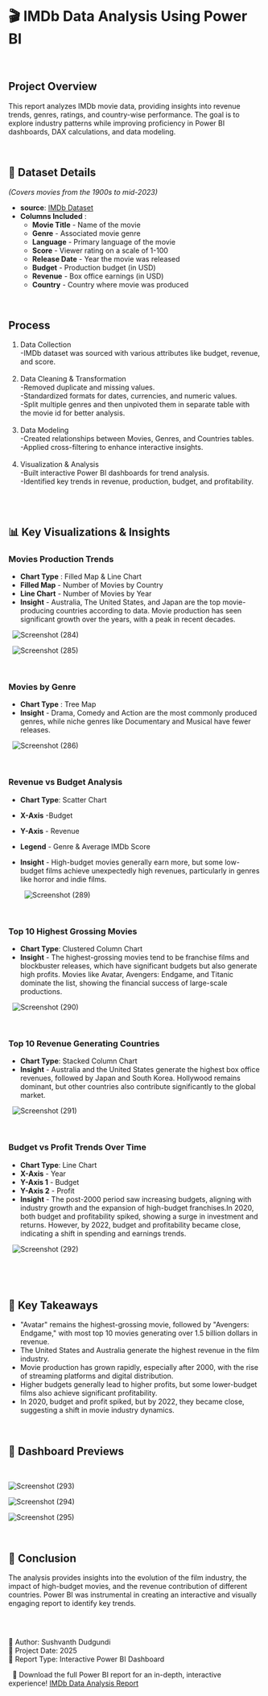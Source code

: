 # 🎬 IMDb Data Analysis Using Power BI

&nbsp;
## Project Overview

This report analyzes IMDb movie data, providing insights into revenue trends, genres, ratings, and country-wise performance. The goal is to explore industry patterns while improving proficiency in Power BI dashboards, DAX calculations, and data modeling.    

&nbsp;
## 📂 Dataset Details

_(Covers movies from the 1900s to mid-2023)_
- **source**: [IMDb Dataset](https://drive.google.com/file/d/1veOTyEq1Tf1Eha25tQojmP6sZnL9P5bq/view?usp=drive_link)
- **Columns Included** :
    - **Movie Title** - Name of the movie
    - **Genre** - Associated movie genre
    -  **Language** - Primary language of the movie
    -  **Score** - Viewer rating on a scale of 1-100
    -  **Release Date** - Year the movie was released
    -  **Budget** - Production budget (in USD)
    -  **Revenue** - Box office earnings (in USD)
    -  **Country** - Country where movie was produced

&nbsp;
&nbsp;
## Process
1. Data Collection <br />
       -IMDb dataset was sourced with various attributes like budget, revenue, and score.  
&nbsp;
2. Data Cleaning & Transformation <br />
       -Removed duplicate and missing values. <br />
       -Standardized formats for dates, currencies, and numeric values. <br />
       -Split multiple genres and then unpivoted them in separate table with the movie id for better analysis. <br />
&nbsp;
3. Data Modeling <br />
      -Created relationships between Movies, Genres, and Countries tables. <br />
      -Applied cross-filtering to enhance interactive insights. <br />
&nbsp;
4. Visualization & Analysis <br />
     -Built interactive Power BI dashboards for trend analysis. <br />
     -Identified key trends in revenue, production, budget, and profitability. <br />
&nbsp;

&nbsp;
   
## 📊 Key Visualizations & Insights
### Movies Production Trends
- **Chart Type** : Filled Map & Line Chart
- **Filled Map** - Number of Movies by Country
- **Line Chart** - Number of Movies by Year
- **Insight** - Australia, The United States, and Japan are the top movie-producing countries according to data. Movie production has seen significant growth over the years, with a peak in recent decades.

&nbsp;
![Screenshot (284)](https://github.com/user-attachments/assets/3213bb60-32f0-4732-9acc-836fddbd80ac)

&nbsp;
![Screenshot (285)](https://github.com/user-attachments/assets/ae67a293-1b59-4cc7-b509-f65fbfb41652)
&nbsp;

&nbsp;
### Movies by Genre 
- **Chart Type** : Tree Map
- **Insight** - Drama, Comedy and Action are the most commonly produced genres, while niche genres like Documentary and Musical have fewer releases.

&nbsp;
![Screenshot (286)](https://github.com/user-attachments/assets/f8a2fb8f-e438-454a-97a4-859544387cb0)

&nbsp;
&nbsp;
### Revenue vs Budget Analysis
- **Chart Type**: Scatter Chart
- **X-Axis** -Budget
- **Y-Axis** - Revenue
- **Legend** - Genre & Average IMDb Score
- **Insight** - High-budget movies generally earn more, but some low-budget films achieve unexpectedly high revenues, particularly in genres like horror and indie films.

  &nbsp;
![Screenshot (289)](https://github.com/user-attachments/assets/556d0b3d-6841-4f54-9dbd-d7148ede409e)
&nbsp;

&nbsp;
### Top 10 Highest Grossing Movies
- **Chart Type**: Clustered Column Chart
- **Insight** - The highest-grossing movies tend to be franchise films and blockbuster releases, which have significant budgets but also generate high profits. Movies like Avatar, Avengers: Endgame, and Titanic dominate the list, showing the financial success of large-scale productions.

&nbsp;
![Screenshot (290)](https://github.com/user-attachments/assets/821a37b1-d7ff-4f43-abf2-7652e7065ac2)
&nbsp;

&nbsp;
### Top 10 Revenue Generating Countries
- **Chart Type**: Stacked Column Chart
- **Insight** - Australia and the United States generate the highest box office revenues, followed by Japan and South Korea. Hollywood remains dominant, but other countries also contribute significantly to the global market.

&nbsp;
![Screenshot (291)](https://github.com/user-attachments/assets/9b86e1ab-a783-411d-9b03-d753c01be7ba)
&nbsp;

&nbsp;
### Budget vs Profit Trends Over Time
- **Chart Type**: Line Chart
- **X-Axis** - Year
- **Y-Axis 1** - Budget
- **Y-Axis 2** - Profit
- **Insight** - The post-2000 period saw increasing budgets, aligning with industry growth and the expansion of high-budget franchises.In 2020, both budget and profitability spiked, showing a surge in investment and returns. However, by 2022, budget and profitability became close, indicating a shift in spending and earnings trends.

&nbsp;
  ![Screenshot (292)](https://github.com/user-attachments/assets/d520ae2a-d0f4-489a-a156-ac56b043fff4)

&nbsp;
&nbsp;

&nbsp;
## 📌 Key Takeaways

- "Avatar" remains the highest-grossing movie, followed by "Avengers: Endgame," with most top 10 movies generating over 1.5 billion dollars in revenue.
- The United States and Australia generate the highest revenue in the film industry.
- Movie production has grown rapidly, especially after 2000, with the rise of streaming platforms and digital distribution.
- Higher budgets generally lead to higher profits, but some lower-budget films also achieve significant profitability.
- In 2020, budget and profit spiked, but by 2022, they became close, suggesting a shift in movie industry dynamics.

&nbsp;
&nbsp;
## 📸 Dashboard Previews
&nbsp;

![Screenshot (293)](https://github.com/user-attachments/assets/9fd1beb4-14cc-4720-bbee-c2e4e747c756)
&nbsp;

![Screenshot (294)](https://github.com/user-attachments/assets/d6cdd2c6-76e2-4303-98ac-374edd5815b2)
&nbsp;

![Screenshot (295)](https://github.com/user-attachments/assets/893000b6-30c1-4a7d-97c0-600b97c3e5b2)
&nbsp;


&nbsp;
## 📢 Conclusion
The analysis provides insights into the evolution of the film industry, the impact of high-budget movies, and the revenue contribution of different countries. Power BI was instrumental in creating an interactive and visually engaging report to identify key trends.

&nbsp;
&nbsp;
##
📌 Author: Sushvanth Dudgundi     
📅 Project Date: 2025    
📁 Report Type: Interactive Power BI Dashboard

&nbsp;
🚀 Download the full Power BI report for an in-depth, interactive experience! [IMDb Data Analysis Report](https://github.com/sushvanth-d/IMDb-Data-Analysis/blob/main/IMDB%20Data%20Analysis%20Project%20By%20Sushvanth_D.pbix)


